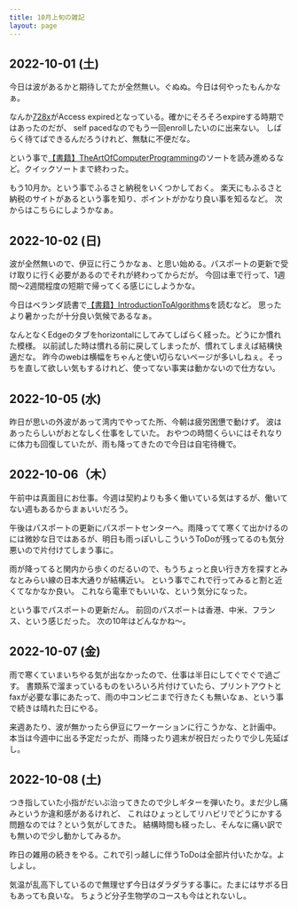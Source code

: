 ```yaml
---
title: 10月上旬の雑記
layout: page
---
```


## 2022-10-01 (土)

今日は波があるかと期待してたが全然無い。ぐぬぬ。今日は何やったもんかなぁ。

なんか[728x](https://karino2.github.io/RandomThoughts/728x)がAccess expiredとなっている。確かにそろそろexpireする時期ではあったのだが、
self pacedなのでもう一回enrollしたいのに出来ない。
しばらく待てばできるんだろうけれど、無駄に不便だな。

という事で[【書籍】TheArtOfComputerProgramming](https://karino2.github.io/RandomThoughts/【書籍】TheArtOfComputerProgramming)のソートを読み進めるなど。クイックソートまで終わった。

もう10月か。という事でふるさと納税をいくつかしておく。
楽天にもふるさと納税のサイトがあるという事を知り、ポイントがかなり良い事を知るなど。
次からはこちらにしようかなぁ。

## 2022-10-02 (日)

波が全然無いので、伊豆に行こうかなぁ、と思い始める。パスポートの更新で受け取りに行く必要があるのでそれが終わってからだが。
今回は車で行って、1週間〜2週間程度の短期で帰ってくる感じにしようかな。

今日はベランダ読書で[【書籍】IntroductionToAlgorithms](https://karino2.github.io/RandomThoughts/【書籍】IntroductionToAlgorithms)を読むなど。
思ったより暑かったが十分良い気候であるなぁ。

なんとなくEdgeのタブをhorizontalにしてみてしばらく経った。どうにか慣れた模様。
以前試した時は慣れる前に戻してしまったが、慣れてしまえば結構快適だな。
昨今のwebは横幅をちゃんと使い切らないページが多いしねぇ。そっちを直して欲しい気もするけれど、使ってない事実は動かないので仕方ない。

## 2022-10-05 (水)

昨日が思いの外波があって湾内でやってた所、今朝は疲労困憊で動けず。
波はあったらしいがおとなしく仕事をしていた。
おやつの時間くらいにはそれなりに体力も回復していたが、雨も降ってきたので今日は自宅待機で。

## 2022-10-06（木）

午前中は真面目にお仕事。今週は契約よりも多く働いている気はするが、働いてない週もあるからまぁいいだろう。

午後はパスポートの更新にパスポートセンターへ。雨降ってて寒くて出かけるのには微妙な日ではあるが、明日も雨っぽいしこういうToDoが残ってるのも気分悪いので片付けてしまう事に。

雨が降ってると関内から歩くのだるいので、もうちょっと良い行き方を探すとみなとみらい線の日本大通りが結構近い。
という事でこれで行ってみると割と近くてなかなか良い。
これなら電車でもいいな、という気分になった。

という事でパスポートの更新だん。
前回のパスポートは香港、中米、フランス、という感じだった。
次の10年はどんなかね〜。

## 2022-10-07 (金)

雨で寒くていまいちやる気が出なかったので、仕事は半日にしてぐでぐで過ごす。
書類系で溜まっているものをいろいろ片付けていたら、プリントアウトとfaxが必要な事にあたって、雨の中コンビニまで行きたくも無いなぁ、という事で続きは晴れた日にやる。

来週あたり、波が無かったら伊豆にワーケーションに行こうかな、と計画中。
本当は今週中に出る予定だったが、雨降ったり週末が祝日だったりで少し先延ばし。

## 2022-10-08 (土)

つき指していた小指がだいぶ治ってきたので少しギターを弾いたり。まだ少し痛みというか違和感があるけれど、
これはひょっとしてリハビリでどうにかする問題なのでは？という気がしてきた。
結構時間も経ったし、そんなに痛い訳でも無いので少し動かしてみるか。

昨日の雑用の続きをやる。これで引っ越しに伴うToDoは全部片付いたかな。よしよし。

気温が乱高下しているので無理せず今日はダラダラする事に。たまにはサボる日もあっても良いな。
ちょうど分子生物学のコースも今はとれないし。